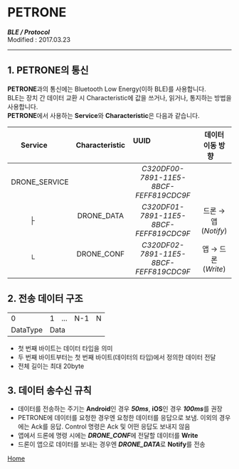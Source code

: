# PETRONE
***BLE / Protocol***<br>
Modified : 2017.03.23

---

**1. PETRONE의 통신**
-----------------

**PETRONE**과의 통신에는 Bluetooth Low Energy(이하 BLE)를 사용합니다.<br>
BLE는 장치 간 데이터 교환 시 Characteristic에 값을 쓰거나, 읽거나, 통지하는 방법을 사용합니다.<br>
**PETRONE**에서 사용하는 **Service**와 **Characteristic**은 다음과 같습니다.

| Service        | Characteristic | UUID                                   | 데이터 이동 방향      |
|:--------------:|:--------------:|:--------------------------------------:|:---------------------:|
| DRONE_SERVICE  |                | *C320DF00-7891-11E5-8BCF-FEFF819CDC9F* |                       |
|   ├           | DRONE_DATA     | *C320DF01-7891-11E5-8BCF-FEFF819CDC9F* | 드론 → 앱 (*Notify*) |
|   └           | DRONE_CONF     | *C320DF02-7891-11E5-8BCF-FEFF819CDC9F* | 앱 → 드론 (*Write*)  |

**2. 전송 데이터 구조**
-----------------
<table>
    <tr>
        <td>0</td>
        <td>1</td>
        <td>...</td>
        <td>N-1</td>
        <td>N</td>
    </tr>
    <tr>
        <td>DataType</td>
        <td colspan="4">Data</Td>
    </tr>
</table>

- 첫 번째 바이트는 데이터 타입을 의미
- 두 번째 바이트부터는 첫 번째 바이트(데이터의 타입)에서 정의한 데이터 전달
- 전체 길이는 최대 20byte


**3. 데이터 송수신 규칙**
-----------------

- 데이터를 전송하는 주기는 **Android**인 경우 ***50ms***, **iOS**인 경우 ***100ms***를 권장
- PETRONE에 데이터를 요청한 경우엔 요청한 데이터를 응답으로 보냄. 이외의 경우에는 Ack를 응답. Control 명령은 Ack 및 어떤 응답도 보내지 않음
- 앱에서 드론에 명령 시에는 ***DRONE_CONF***에 전달할 데이터를 **Write**
- 드론이 앱으로 데이터를 보내는 경우엔 ***DRONE_DATA***로 **Notify**를 전송


	
[Home](README.md)
